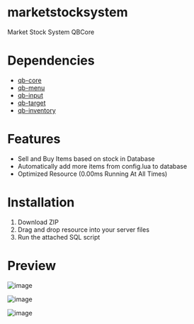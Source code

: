 # marketstocksystem
Market Stock System QBCore

# Dependencies
* [qb-core](https://github.com/qbcore-framework/qb-core)
* [qb-menu](https://github.com/qbcore-framework/qb-menu)
* [qb-input](https://github.com/qbcore-framework/qb-input)
* [qb-target](https://github.com/qbcore-framework/qb-target)
* [qb-inventory](https://github.com/qbcore-framework/qb-inventory)
# Features
* Sell and Buy Items based on stock in Database
* Automatically add more items from config.lua to database
* Optimized Resource (0.00ms Running At All Times)

# Installation
1) Download ZIP
2) Drag and drop resource into your server files
3) Run the attached SQL script

# Preview
![image](https://github.com/user-attachments/assets/30b19fbd-b07c-40e1-b978-cbaf58968c56)

![image](https://github.com/user-attachments/assets/d8d30ed4-e252-49e9-be02-ab5165dfb7d2)

![image](https://github.com/user-attachments/assets/ef253fc4-681d-45c9-a3db-9535f1d4b649)

